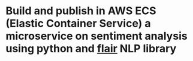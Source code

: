 # Build and publish in AWS ECS (Elastic Container Service) a microservice on sentiment analysis using python and [flair](https://pypi.org/project/flair/) NLP library
